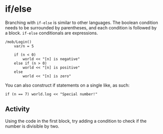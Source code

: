 # if/else

Branching with `if-else` is similar to other languages. The boolean condition needs to be surrounded by parentheses, and each condition is followed by a block. `if-else` conditionals are expressions.

```dm
/mob/Login()
	var/n = 5

	if (n < 0)
		world << "[n] is negative"
	else if (n > 0)
		world << "[n] is positive"
	else
		world << "[n] is zero"
```

You can also construct if statements on a single like, as such:
```dm
if (n == 7) world.log << "Special number!"
```

## Activity
Using the code in the first block, try adding a condition to check if the number is divisible by two.
